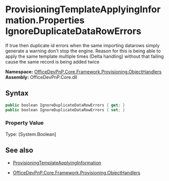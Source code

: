 # ProvisioningTemplateApplyingInformation.Properties IgnoreDuplicateDataRowErrors
If true then duplicate id errors when the same importing datarows simply generate a warning don't stop the engine. Reason for this is being able to apply the same template multiple times (Delta handling)
            without that failing cause the same record is being added twice  

**Namespace:** [OfficeDevPnP.Core.Framework.Provisioning.ObjectHandlers](OfficeDevPnP.Core.Framework.Provisioning.ObjectHandlers.md)  
**Assembly:** OfficeDevPnP.Core.dll  
## Syntax
```C#
public boolean IgnoreDuplicateDataRowErrors { get; }
public boolean IgnoreDuplicateDataRowErrors { set; }
```

### Property Value
Type: [System.Boolean] 

## See also
- [ProvisioningTemplateApplyingInformation](ProvisioningTemplateApplyingInformation.md) 

- [OfficeDevPnP.Core.Framework.Provisioning.ObjectHandlers](OfficeDevPnP.Core.Framework.Provisioning.ObjectHandlers.md)
